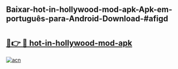 ## Baixar-hot-in-hollywood-mod-apk-Apk-em-português​-para-Android-Download-#afigd

# <h2><a href="https://ainizakaria.my?title=hot-in-hollywood-mod-apk&ref=20M">🔗👉 🔴 hot-in-hollywood-mod-apk</a></h2>

[![acn](https://github.com/user-attachments/assets/0f9c940e-d8b0-45ae-aac7-cd30a18b3e1c)](https://ainizakaria.my?title=hot-in-hollywood-mod-apk&ref=20M)

